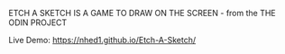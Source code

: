 ETCH A SKETCH IS A GAME TO DRAW ON THE SCREEN - from the THE ODIN PROJECT

Live Demo: https://nhed1.github.io/Etch-A-Sketch/
